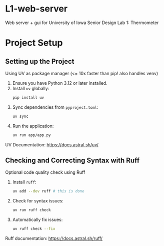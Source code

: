 # L1-web-server

Web server + gui for University of Iowa Senior Design Lab 1: Thermometer

# Project Setup

## Setting up the Project
Using UV as package manager (<= 10x faster than pip! also handles venv)

1. Ensure you have Python 3.12 or later installed.
2. Install `uv` globally:
   ```sh
   pip install uv
   ```
3. Sync dependencies from `pyproject.toml`:
   ```sh
   uv sync
   ```
4. Run the application:
   ```sh
   uv run app/app.py
   ```

UV Documentation: https://docs.astral.sh/uv/

## Checking and Correcting Syntax with Ruff
Optional code quality check using Ruff 

1. Install `ruff`:
   ```sh
   uv add --dev ruff # this is done
   ```
2. Check for syntax issues:
   ```sh
   uv run ruff check
   ```
3. Automatically fix issues:
   ```sh
   uv ruff check --fix
   ```

Ruff documentation: https://docs.astral.sh/ruff/

